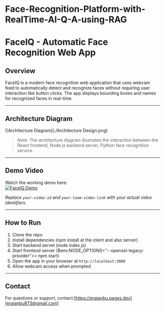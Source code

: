 # Face-Recognition-Platform-with-RealTime-AI-Q-A-using-RAG


# FaceIQ - Automatic Face Recognition Web App

## Overview
FaceIQ is a modern face recognition web application that uses webcam feed to automatically detect and recognize faces without requiring user interaction like button clicks. The app displays bounding boxes and names for recognized faces in real-time.

---

## Architecture Diagram

![Architecture Diagram](./Architecture Design.png)

> *Note:* The architecture diagram illustrates the interaction between the React frontend, Node.js backend server, Python face recognition service. 

---

## Demo Video

Watch the working demo here:  
[![FaceIQ Demo](https://img.youtube.com/vi/your-video-id/0.jpg)](https://loom.com/share/your-loom-video-link)

*Replace `your-video-id` and `your-loom-video-link` with your actual video identifiers.*

---

## How to Run

1. Clone the repo  
2. Install dependencies (npm install at the client and also server) 
3. Start backend servet (node index.js)
4. Start frontend server  ($env:NODE_OPTIONS="--openssl-legacy-provider">> npm start)
5. Open the app in your browser at `http://localhost:3000`  
6. Allow webcam access when prompted  

---

## Contact

For questions or support, contact:[https://eraianbu.pages.dev] [eraianbu873@gmail.com] 

